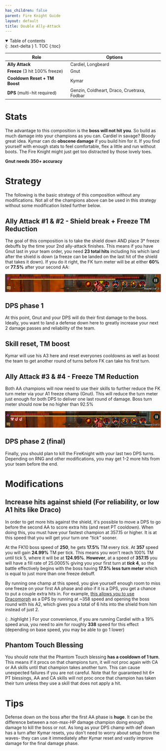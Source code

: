 ```yaml
---
has_children: false
parent: Fire Knight Guide
layout: default
title: Double Ally-Attack
---
```

<details open markdown="block">
  <summary>
    Table of contents
  </summary>
  {: .text-delta }
1. TOC
{:toc}
</details>

| **Role**                       | **Options**                                 |
| ------------------------------ | ------------------------------------------- |
| **Ally Attack**                | Cardiel, Longbeard                          |
| **Freeze** (3 hit 100% freeze) | Gnut                                        |
| **Cooldown Reset + TM Boost**  | Kymar                                       |
| **DPS** (multi-hit required)   | Genzin, Coldheart, Draco, Cruetraxa, Fodbar |

# Stats

The advantage to this composition is the **boss will not hit you**. So build as much damage into your champions as you can. Cardiel in savage? Bloody great idea. Kymar can do **obscene damage** if you build him for it. If you find yourself with enough stats to feel comfortable, flex a little and run without boots. The Fire Knight might just get too distracted by those lovely toes.

**Gnut needs 350+ accuracy**


# Strategy

The following is the basic strategy of this composition without any modifications. Not all of the champions above can be used in this strategy without some modification listed further below.

## Ally Attack #1 & #2 - Shield break + Freeze TM Reduction

The goal of this composition is to take the shield down AND place 3* freeze debuffs by the time your 2nd ally-attack finishes. This means if you have Gnut last in your team order, you need **23 total hits** including his which land after the shield is down (a freeze can be landed on the last hit of the shield that takes it down).  If you do it right, the FK turn meter will be at either **60%** or **77.5%** after your second AA:

![](/images/uploads/fk-tm77_5.png)

## DPS phase 1

At this point, Gnut and your DPS will do their first damage to the boss. Ideally, you want to land a defense down here to greatly increase your next 2 damage passes and reliability of the team.

## Skill reset, TM boost

Kymar will use his A3 here and reset everyones cooldowns as well as boost the team to get another round of turns before FK can take his first turn.

## Ally Attack #3 & #4 - Freeze TM Reduction

Both AA champions will now need to use their skills to further reduce the FK turn meter via your A1 freeze champ (Gnut). This will reduce the turn meter just enough for both DPS to deliver one last round of damage. Boss turn meter should now be no higher than 92.5%

![](/images/uploads/fk-tm92_5.png)

## DPS phase 2 (final)

Finally, you should plan to kill the FireKnight with your last two DPS turns. Depending on RNG and other modifications, you may get 1-2 more hits from your team before the end.

# Modifications

## Increase hits against shield (For reliability, or low A1 hits like Draco)

In order to get more hits against the shield, it's possible to move a DPS to go before the second AA to score extra hits (and reset PT cooldown). When doing this, you must have your fastest champion at 357.15 or higher. It is at this speed that you will get your turn one *"tick"* sooner.

At the FK10 boss speed of **250**, he gets **17.5%** TM every *tick*. At **357** speed you will gain **24.99%** TM per tick. This means you won't reach 100% TM until tick 5, where it will be at **124.95%**. **However**, at a speed of **357.15** you will have a fill rate of 25.0005% giving you your first turn at ***tick* 4**, so the battle effectively begins with the boss having **17.5% less turn meter** which is equal to just more than one freeze debuff.

By running one champ at this speed, you give yourself enough room to miss one freeze on your first AA phase and *also* if it is a DPS, you get a chance to put a couple extra hits in. For example, [this allows you to use Dracomorph](gnut-cardiel-longbeard-draco.html) as a DPS by running at ~358 speed and opening the boss round with his A2, which gives you a total of 6 hits into the shield from him instead of just 2.

{: .highlight }
For your convenience, if you are running Cardiel with a 19% speed arua, you need to aim for roughly **338** speed for this effect (depending on base speed, you may be able to go 1 lower)


## Phantom Touch Blessing

You should note that the Phantom Touch blessing **has a cooldown of 1 turn**. This means if it procs on that champions turn, it will not proc again with CA or AA skills until that champion takes another turn. This can cause unexpected failures if you are not careful. Note that for guaranteed hit 6* PT blessings, AA and CA skills will not proc once that champion has taken their turn unless they use a skill that does not apply a hit.

# Tips

Defense down on the boss after the first AA phase is **huge**. It can be the difference between a non-max-HP damage champion doing enough damage to kill the boss or not. As long as your DPS champ with def down has a turn after Kymar resets, you don't need to worry about setup from the waves- they can use it immediately after Kymar reset and vastly improve damage for the final damage phase.